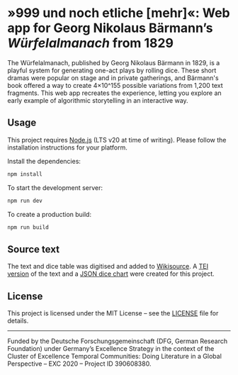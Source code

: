 # »999 und noch etliche [mehr]«: Web app for Georg Nikolaus Bärmann’s _Würfelalmanach_ from 1829

The Würfelalmanach, published by Georg Nikolaus Bärmann in 1829, is a playful system for generating one-act plays by rolling dice. These short dramas were popular on stage and in private gatherings, and Bärmann's book offered a way to create 4×10^155 possible variations from 1,200 text fragments.
This web app recreates the experience, letting you explore an early example of algorithmic storytelling in an interactive way.

## Usage

This project requires [Node.js](https://nodejs.org/en) (LTS v20 at time of writing).
Please follow the installation instructions for your platform.

Install the dependencies:

```bash
npm install
```

To start the development server:

```bash
npm run dev
```

To create a production build:

```bash
npm run build
```

## Source text

The text and dice table was digitised and added to [Wikisource](https://de.wikisource.org/wiki/Neunhundert_neun_und_neunzig_und_noch_etliche_Almanachs-Lustspiele_durch_den_W%C3%BCrfel).
A [TEI version](src/lib/assets/neunhundert-neun-und-neunzig-und-noch-etliche-almanachs-lustspiele.xml) of the text and a [JSON dice chart](https://github.com/temporal-communities/999/blob/main/src/lib/assets/dice_chart.json) were created for this project.

## License

This project is licensed under the MIT License – see the [LICENSE](LICENSE) file for details.

---

Funded by the Deutsche Forschungsgemeinschaft (DFG, German Research Foundation) under Germany’s Excellence Strategy in the context of the Cluster of Excellence Temporal Communities: Doing Literature in a Global Perspective – EXC 2020 – Project ID 390608380.
